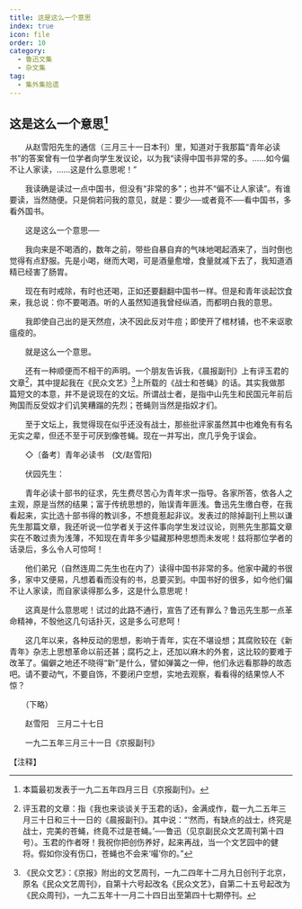 ```yaml
---
title: 这是这么一个意思
index: true
icon: file
order: 10
category:
  - 鲁迅文集
  - 杂文集
tag:  
  - 集外集拾遗
---
```


## 这是这么一个意思[^①]

　　从赵雪阳先生的通信（三月三十一日本刊）里，知道对于我那篇“青年必读书”的答案曾有一位学者向学生发议论，以为我“读得中国书非常的多。……如今偏不让人家读，……这是什么意思呢！”

　　我读确是读过一点中国书，但没有“非常的多”；也并不“偏不让人家读”。有谁要读，当然随便。只是倘若问我的意见，就是：要少──或者竟不──看中国书，多看外国书。

　　这是这么一个意思──

　　我向来是不喝酒的，数年之前，带些自暴自弃的气味地喝起酒来了，当时倒也觉得有点舒服。先是小喝，继而大喝，可是酒量愈增，食量就减下去了，我知道酒精已经害了肠胃。

　　现在有时戒除，有时也还喝，正如还要翻翻中国书一样。但是和青年谈起饮食来，我总说：你不要喝酒。听的人虽然知道我曾经纵酒，而都明白我的意思。

　　我即使自己出的是天然痘，决不因此反对牛痘；即使开了棺材铺，也不来讴歌瘟疫的。

　　就是这么一个意思。

　　还有一种顺便而不相干的声明。一个朋友告诉我，《晨报副刊》上有评玉君的文章[^②]，其中提起我在《民众文艺》[^③]上所载的《战士和苍蝇》的话。其实我做那篇短文的本意，并不是说现在的文坛。所谓战士者，是指中山先生和民国元年前后殉国而反受奴才们讥笑糟蹋的先烈；苍蝇则当然是指奴才们。

　　至于文坛上，我觉得现在似乎还没有战士，那些批评家虽然其中也难免有有名无实之辈，但还不至于可厌到像苍蝇。现在一并写出，庶几乎免于误会。

　　◇〔备考〕青年必读书　(文/赵雪阳)

　　伏园先生：

　　青年必读十部书的征求，先生费尽苦心为青年求一指导。各家所答，依各人之主观，原是当然的结果；富于传统思想的，贻误青年匪浅。鲁迅先生缴白卷，在我看起来，实比选十部书得的教训多，不想竟惹起非议。发表过的除掉副刊上熊以谦先生那篇文章，我还听说一位学者关于这件事向学生发过议论，则熊先生那篇文章实在不敢过责为浅薄，不知现在青年多少韫藏那种思想而未发呢！兹将那位学者的话录后，多么令人可惊呵！

　　他们弟兄（自然连周二先生也在内了）读得中国书非常的多。他家中藏的书很多，家中又便易，凡想着看而没有的书，总要买到。中国书好的很多，如今他们偏不让人家读，而自家读得那么多，这是什么意思呢！

　　这真是什么意思呢！试过的此路不通行，宣告了还有罪么？鲁迅先生那一点革命精神，不彀他这几句话扑灭，这是多么可悲呵！

　　这几年以来，各种反动的思想，影响于青年，实在不堪设想；其腐败较在《新青年》杂志上思想革命以前还甚；腐朽之上，还加以麻木的外套，这比较的要难于改革了。偏僻之地还不晓得“新”是什么，譬如弹簧之一伸，他们永远看那静的故态吧。请不要动气，不要自饰，不要闭户空想，实地去观察，看看得的结果惊人不惊？

　　（下略）

　　赵雪阳　三月二十七日

　　一九二五年三月三十一日《京报副刊》

【注释】

[^①]:本篇最初发表于一九二五年四月三日《京报副刊》。

[^②]:评玉君的文章：指《我也来谈谈关于玉君的话》，金满成作，载一九二五年三月三十日和三十一日的《晨报副刊》。其中说：“‘然而，有缺点的战士，终究是战士，完美的苍蝇，终竟不过是苍蝇。’──鲁迅（见京副民众文艺周刊第十四号）。玉君的作者呀！我祝你把创伤养好，起来再战，当一个文艺园中的健将。假如你没有伤口，苍蝇也不会来‘嘬’你的。”

[^③]:《民众文艺》：《京报》附出的文艺周刊，一九二四年十二月九日创刊于北京，原名《民众文艺周刊》，自第十六号起改名《民众文艺》，自第二十五号起改为《民众周刊》，一九二五年十一月二十四日出至第四十七期停刊。

